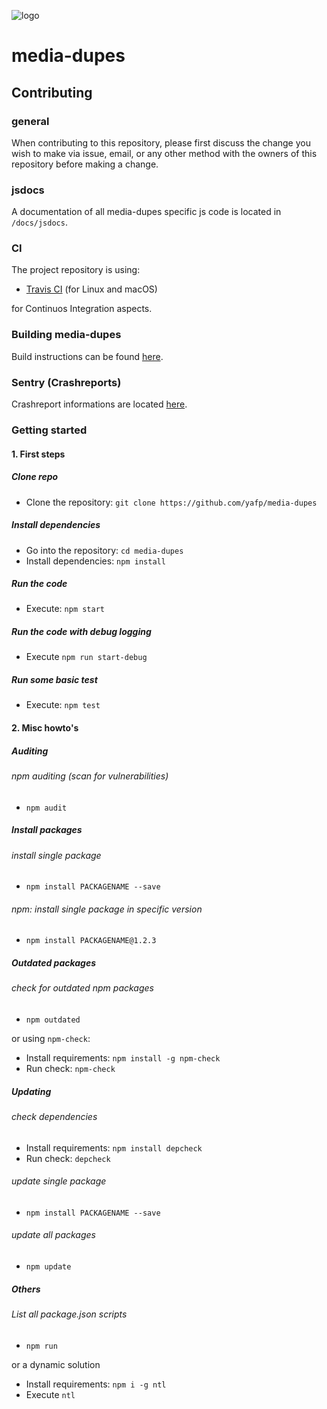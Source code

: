 ![logo](https://raw.githubusercontent.com/yafp/media-dupes/master/.github/logo/128x128.png)


# media-dupes
## Contributing


### general
When contributing to this repository, please first discuss the change you wish to make via issue,
email, or any other method with the owners of this repository before making a change.

### jsdocs
A documentation of all media-dupes specific js code is located in ```/docs/jsdocs```.

### CI
The project repository is using:

* [Travis CI](https://travis-ci.org/) (for Linux and macOS)

for Continuos Integration aspects.

### Building media-dupes
Build instructions can be found [here](BUILD.md).

### Sentry (Crashreports)
Crashreport informations are located [here](https://sentry.io/organizations/yafp/issues/?project=1847606).


### Getting started

#### 1. First steps

##### Clone repo
* Clone the repository: ```git clone https://github.com/yafp/media-dupes```

##### Install dependencies
* Go into the repository: ```cd media-dupes```
* Install dependencies: ```npm install```

##### Run the code
* Execute: ```npm start```


##### Run the code with debug logging
* Execute ```npm run start-debug```


##### Run some basic test
* Execute: ```npm test```





#### 2. Misc howto's

##### Auditing

###### npm auditing (scan for vulnerabilities)
* ```npm audit```

##### Install packages

###### install single package
* ```npm install PACKAGENAME --save```

###### npm: install single package in specific version
* ```npm install PACKAGENAME@1.2.3```


##### Outdated packages

###### check for outdated npm packages
* ```npm outdated```

or using ```npm-check```:

* Install requirements: ```npm install -g npm-check```
* Run check: ```npm-check```


##### Updating

###### check dependencies
* Install requirements: ```npm install depcheck```
* Run check: ```depcheck```

###### update single package
* ```npm install PACKAGENAME --save```

###### update all packages
* ```npm update```



##### Others
###### List all package.json scripts
* ```npm run```

or a dynamic solution

* Install requirements: ```npm i -g ntl```
* Execute ```ntl```
